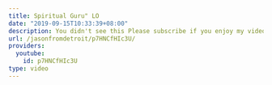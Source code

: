 ```yaml
---
title: Spiritual Guru" LO
date: "2019-09-15T10:33:39+08:00"
description: You didn't see this Please subscribe if you enjoy my videos!
url: /jasonfromdetroit/p7HNCfHIc3U/
providers:
  youtube:
    id: p7HNCfHIc3U
type: video
---
```

